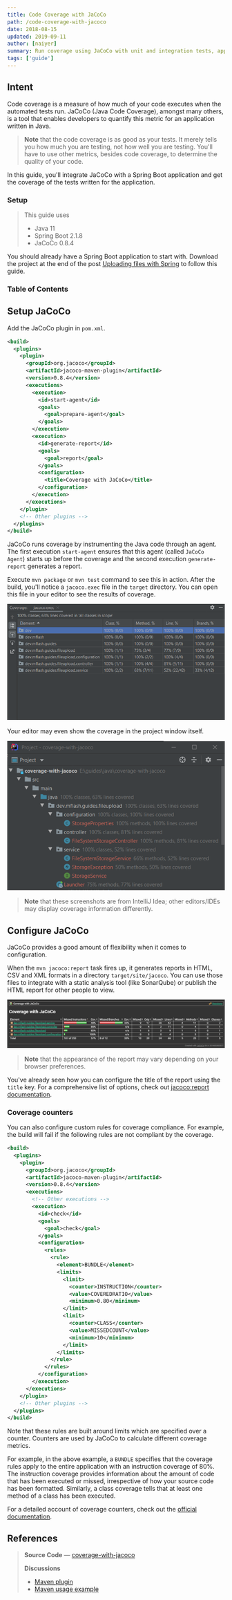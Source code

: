 ```yaml
---
title: Code Coverage with JaCoCo
path: /code-coverage-with-jacoco
date: 2018-08-15
updated: 2019-09-11
author: [naiyer]
summary: Run coverage using JaCoCo with unit and integration tests, apply custom coverage rules and generate reports
tags: ['guide']
---
```


## Intent

Code coverage is a measure of how much of your code executes when the automated tests run. JaCoCo (Java Code Coverage), amongst many others, is a tool that enables developers to quantify this metric for an application written in Java.

> **Note** that the code coverage is as good as your tests. It merely tells you how much you are testing, not how well you are testing. You'll have to use other metrics, besides code coverage, to determine the quality of your code.

In this guide, you'll integrate JaCoCo with a Spring Boot application and get the coverage of the tests written for the application. 

### Setup

> This guide uses
> - Java 11
> - Spring Boot 2.1.8
> - JaCoCo 0.8.4

You should already have a Spring Boot application to start with. Download the project at the end of the post [Uploading files with Spring](/blog/2018/12/09/uploading-files-with-spring/) to follow this guide.

### Table of Contents

## Setup JaCoCo

Add the JaCoCo plugin in `pom.xml`.

```xml
<build>
  <plugins>
    <plugin>
      <groupId>org.jacoco</groupId>
      <artifactId>jacoco-maven-plugin</artifactId>
      <version>0.8.4</version>
      <executions>
        <execution>
          <id>start-agent</id>
          <goals>
            <goal>prepare-agent</goal>
          </goals>
        </execution>
        <execution>
          <id>generate-report</id>
          <goals>
            <goal>report</goal>
          </goals>
          <configuration>
            <title>Coverage with JaCoCo</title>
          </configuration>
        </execution>
      </executions>
    </plugin>
    <!-- Other plugins -->
  </plugins>
</build>
```

JaCoCo runs coverage by instrumenting the Java code through an agent. The first execution `start-agent`  ensures that this agent (called `JaCoCo Agent`) starts up before the coverage and the second execution `generate-report` generates a report. 

Execute `mvn package` or `mvn test` command to see this in action. After the build, you'll notice a `jacoco.exec` file in the `target` directory. You can open this file in your editor to see the results of coverage. 

![IntelliJ Idea Coverage window](./images/2018-08-15-code-coverage-with-jacoco-01.png)

Your editor may even show the coverage in the project window itself.

![IntelliJ Idea Project window](./images/2018-08-15-code-coverage-with-jacoco-02.png)

> **Note** that these screenshots are from IntelliJ Idea; other editors/IDEs may display coverage information differently. 

## Configure JaCoCo

JaCoCo provides a good amount of flexibility when it comes to configuration.

When the `mvn jacoco:report` task fires up, it generates reports in HTML, CSV and XML formats in a directory `target/site/jacoco`. You can use those files to integrate with a static analysis tool (like SonarQube) or publish the HTML report for other people to view. 

![JaCoCo coverage report](./images/2018-08-15-code-coverage-with-jacoco-03.png)

> **Note** that the appearance of the report may vary depending on your browser preferences.

You've already seen how you can configure the title of the report using the `title` key. For a comprehensive list of options, check out [jacoco:report documentation](https://www.eclemma.org/jacoco/trunk/doc/report-mojo.html).

### Coverage counters

You can also configure custom rules for coverage compliance. For example, the build will fail if the following rules are not compliant by the coverage.

```xml
<build>
  <plugins>
    <plugin>
      <groupId>org.jacoco</groupId>
      <artifactId>jacoco-maven-plugin</artifactId>
      <version>0.8.4</version>
      <executions>
        <!-- Other executions -->
        <execution>
          <id>check</id>
          <goals>
            <goal>check</goal>
          </goals>
          <configuration>
            <rules>
              <rule>
                <element>BUNDLE</element>
                <limits>
                  <limit>
                    <counter>INSTRUCTION</counter>
                    <value>COVEREDRATIO</value>
                    <minimum>0.80</minimum>
                  </limit>
                  <limit>
                    <counter>CLASS</counter>
                    <value>MISSEDCOUNT</value>
                    <minimum>10</minimum>
                  </limit>
                </limits>
              </rule>
            </rules>
          </configuration>
        </execution>
      </executions>
    </plugin>
    <!-- Other plugins -->
  </plugins>
</build>
```

Note that these rules are built around limits which are specified over a counter. Counters are used by JaCoCo to calculate different coverage metrics. 

For example, in the above example, a `BUNDLE` specifies that the coverage rules apply to the entire application with an instruction coverage of 80%. The instruction coverage provides information about the amount of code that has been executed or missed, irrespective of how your source code has been formatted. Similarly, a class coverage tells that at least one method of a class has been executed.

For a detailed account of coverage counters, check out the [official documentation](https://www.eclemma.org/jacoco/trunk/doc/counters.html).

## References

> **Source Code** &mdash; [coverage-with-jacoco](https://github.com/Microflash/guides/tree/master/java/coverage/coverage-with-jacoco)
>
> **Discussions**
> - [Maven plugin](https://www.eclemma.org/jacoco/trunk/doc/maven.html)
> - [Maven usage example](https://www.eclemma.org/jacoco/trunk/doc/examples/build/pom.xml)